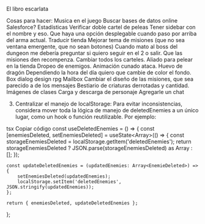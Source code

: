 El libro escarlata

Cosas para hacer:
Musica en el juego
Buscar bases de datos online
Salesforce?
Estadísticas
Verificar doble cartel de peleas
Tener sidebar con el nombre y eso. Que haya una opción desplegable cuando paso por arriba del arma actual.
Traducir tienda
Mejorar tema de misiones (que no sea ventana emergente, que no sean botones)
Cuando mato al boss del dungeon me debería preguntar si quiero seguir en el 2 o salir.
Que las misiones den recompenza.
Cambiar todos los carteles.
Aliado para pelear en la tienda
Dropeo de enemigos.
Animación cunado ataca.
Huevo de dragón
Dependiendo la hora del día quiero que cambie de color el fondo.
Box dialog design rpg
Mailbox
Cambiar el diseño de las misiones, que sea parecido a de los mensajes
Bestiario de criaturas derrotadas y cantidad.
Imágenes de clases
Carga y descarga de personaje
Agregarle un chat



3. Centralizar el manejo de localStorage:
Para evitar inconsistencias, considera mover toda la lógica de manejo de deletedEnemies a un único lugar, como un hook o función reutilizable. Por ejemplo:

tsx
Copiar código
const useDeletedEnemies = () => {
    const [enemiesDeleted, setEnemiesDeleted] = useState<Array<EnemieDeleted>>(() => {
        const storageEnemiesDeleted = localStorage.getItem('deletedEnemies');
        return storageEnemiesDeleted ? JSON.parse(storageEnemiesDeleted) as Array<EnemieDeleted> : [];
    });

    const updateDeletedEnemies = (updatedEnemies: Array<EnemieDeleted>) => {
        setEnemiesDeleted(updatedEnemies);
        localStorage.setItem('deletedEnemies', JSON.stringify(updatedEnemies));
    };

    return { enemiesDeleted, updateDeletedEnemies };
};

